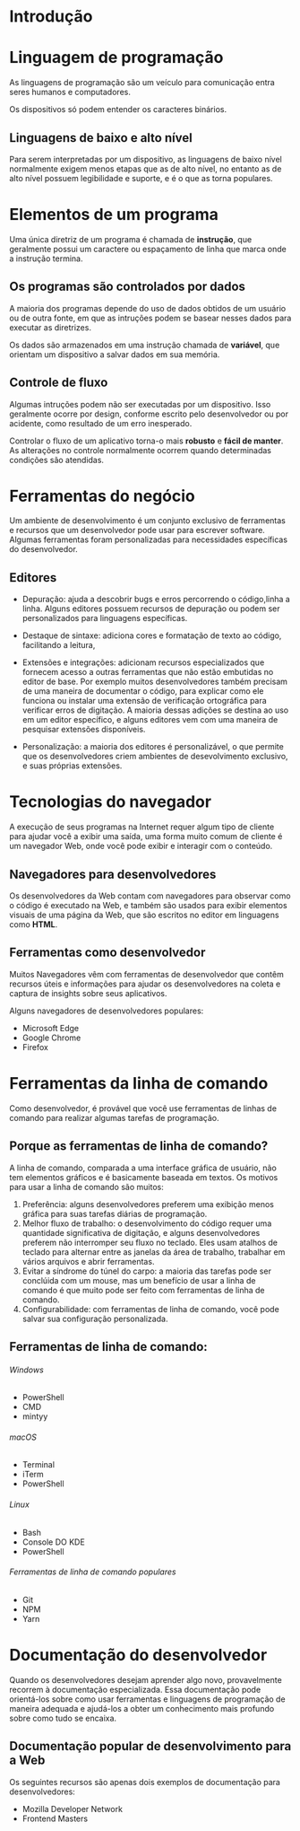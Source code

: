 # Introdução

# Linguagem de programação

As linguagens de programação são um veículo para comunicação entra seres humanos e computadores.

Os dispositivos só podem entender os caracteres binários.

## Linguagens de baixo e alto nível

Para serem interpretadas por um dispositivo, as linguagens de baixo nível normalmente exigem menos etapas que as de alto nível, no entanto
as de alto nível possuem legibilidade e suporte, e é o que as torna populares.

# Elementos de um programa

Uma única diretriz de um programa é chamada de **instrução**, que geralmente possui um caractere ou espaçamento de linha que marca onde a instrução termina.

## Os programas são controlados por dados

A maioria dos programas depende do uso de dados obtidos de um usuário ou de outra fonte, em que as intruções podem se basear nesses dados para executar as diretrizes.

Os dados são armazenados em uma instrução chamada de **variável**, que orientam um dispositivo a salvar dados em sua memória.

## Controle de fluxo

Algumas intruções podem não ser executadas por um dispositivo. Isso geralmente ocorre por design, conforme escrito pelo desenvolvedor ou por acidente, como resultado de um erro inesperado.

Controlar o fluxo de um aplicativo torna-o mais **robusto** e **fácil de manter**. As alterações no controle normalmente ocorrem quando determinadas condições são atendidas.

# Ferramentas do negócio

Um ambiente de desenvolvimento é um conjunto exclusivo de ferramentas e recursos que um desenvolvedor pode usar para escrever software. Algumas ferramentas foram personalizadas para necessidades específicas do desenvolvedor.

## Editores

- Depuração: ajuda a descobrir bugs e erros percorrendo o código,linha a linha. Alguns editores possuem recursos de depuração ou podem ser personalizados para linguagens específicas.

- Destaque de sintaxe: adiciona cores e formatação de texto ao código, facilitando a leitura,

- Extensões e integrações: adicionam recursos especializados que fornecem acesso a outras ferramentas que não estão embutidas no editor de base. Por exemplo muitos desenvolvedores também precisam de uma maneira de documentar o código, para explicar como ele funciona ou instalar uma extensão de verificação ortográfica para verificar erros de digitação. A maioria dessas adições se destina ao uso em um editor específico, e alguns editores vem com uma maneira de pesquisar extensões disponíveis.

- Personalização: a maioria dos editores é personalizável, o que permite que os desenvolvedores criem ambientes de desevolvimento exclusivo, e suas próprias extensões.

# Tecnologias do navegador

A execução de seus programas na Internet requer algum tipo de cliente para ajudar você a exibir uma saída, uma forma muito comum de cliente é um navegador Web, onde você pode exibir e interagir com o conteúdo.

## Navegadores para desenvolvedores

Os desenvolvedores da Web contam com navegadores para observar como o código é executado na Web, e também são usados para exibir elementos visuais de uma página da Web, que são escritos no editor em linguagens como **HTML**.

## Ferramentas como desenvolvedor

Muitos Navegadores vêm com ferramentas de desenvolvedor que contêm recursos úteis e informações para ajudar os desenvolvedores na coleta e captura de insights sobre seus aplicativos.

Alguns navegadores de desenvolvedores populares:

- Microsoft Edge
- Google Chrome
- Firefox

# Ferramentas da linha de comando

Como desenvolvedor, é provável que você use ferramentas de linhas de comando para realizar algumas tarefas de programação.

## Porque as ferramentas de linha de comando?

A linha de comando, comparada a uma interface gráfica de usuário, não tem elementos gráficos e é basicamente baseada em textos. Os motivos para usar a linha de comando são muitos:

1. Preferência: alguns desenvolvedores preferem uma exibição menos gráfica para suas tarefas diárias de programação.
2. Melhor fluxo de trabalho: o desenvolvimento do código requer uma quantidade significativa de digitação, e alguns desenvolvedores preferem não interromper seu fluxo no teclado. Eles usam atalhos de teclado para alternar entre as janelas da área de trabalho, trabalhar em vários arquivos e abrir ferramentas.
3. Evitar a síndrome do túnel do carpo: a maioria das tarefas pode ser conclúida com um mouse, mas um benefício de usar a linha de comando é que muito pode ser feito com ferramentas de linha de comando.
4. Configurabilidade: com ferramentas de linha de comando, você pode salvar sua configuração personalizada.

## Ferramentas de linha de comando:

###### Windows

- PowerShell
- CMD
- mintyy

###### macOS

- Terminal
- iTerm
- PowerShell

###### Linux

- Bash
- Console DO KDE
- PowerShell

###### Ferramentas de linha de comando populares

- Git
- NPM
- Yarn

# Documentação do desenvolvedor

Quando os desenvolvedores desejam aprender algo novo, provavelmente recorrem à documentação especializada. Essa documentação pode orientá-los sobre como usar ferramentas e linguagens de programação de maneira adequada e ajudá-los a obter um conhecimento mais profundo sobre como tudo se encaixa.

## Documentação popular de desenvolvimento para a Web

Os seguintes recursos são apenas dois exemplos de documentação para desenvolvedores:

- Mozilla Developer Network
- Frontend Masters
